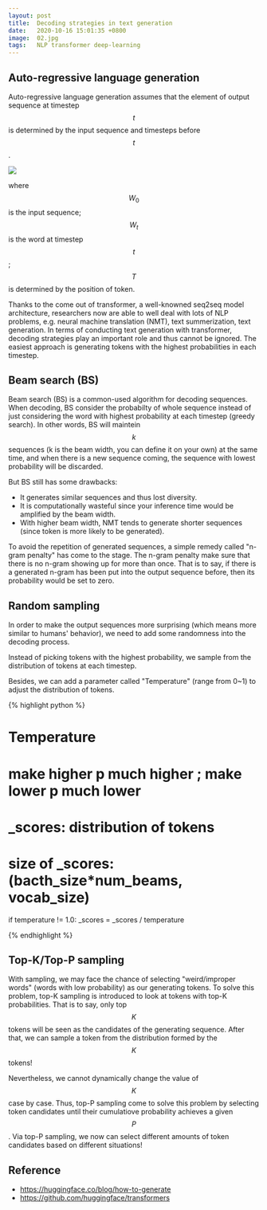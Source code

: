 ```yaml
---
layout: post
title:  Decoding strategies in text generation
date:   2020-10-16 15:01:35 +0800
image:  02.jpg
tags:   NLP transformer deep-learning
---
```


## Auto-regressive language generation
Auto-regressive language generation assumes that the element  of output sequence at timestep $$t$$ is determined by the input sequence and timesteps before $$t$$.

![](https://i.imgur.com/JKrMxhT.png)

where $$W_0$$ is the input sequence; $$W_t$$ is the word at timestep $$t$$; $$T$$ is determined by the position of <EOS> token.


Thanks to the come out of transformer, a well-knowned seq2seq model architecture, researchers now are able to well deal with lots of NLP problems, e.g. neural machine translation (NMT), text summerization, text generation. In terms of conducting text generation with transformer, decoding strategies play an important role and thus cannot be ignored. The easiest approach is generating tokens with the highest probabilities in each timestep.

## Beam search (BS)

Beam search (BS) is a common-used algorithm for decoding sequences. When decoding, BS consider the probabilty of whole sequence instead of just considering the word with highest probability at each timestep (greedy search). In other words, BS will maintein $$k$$ sequences (k is the beam width, you can define it on your own) at the same time, and when there is a new sequence coming, the sequence with lowest probability will be discarded.

But BS still has some drawbacks:
- It generates similar sequences and thus lost diversity.
- It is computationally wasteful since your inference time would be amplified by the beam width.
- With higher beam width, NMT tends to generate shorter sequences (since <EOS> token is more likely to be generated).

To avoid the repetition of generated sequences, a simple remedy called "n-gram penalty" has come to the stage. The n-gram penalty make sure that there is no n-gram showing up for more than once. That is to say, if there is a generated n-gram has been put into the output sequence before, then its probability would be set to zero.

## Random sampling
In order to make the output sequences more surprising (which means more similar to humans' behavior), we need to add some randomness into the decoding process.

Instead of picking tokens with the highest probability, we sample from the distribution of tokens at each timestep.

Besides, we can add a parameter called "Temperature" (range from 0~1) to adjust the distribution of tokens.

{% highlight python %}

# Temperature
# make higher p much higher ; make lower p much lower
# _scores: distribution of tokens
# size of _scores: (bacth_size*num_beams, vocab_size)

if temperature != 1.0:
    _scores = _scores / temperature

{% endhighlight %}

## Top-K/Top-P sampling


With sampling, we may face the chance of selecting "weird/improper words" (words with low probability) as our generating tokens. To solve this problem, top-K sampling is introduced to look at tokens with top-K probabilities. That is to say, only top $$K$$ tokens will be seen as the candidates of the generating sequence. After that, we can sample a token from the distribution formed by the $$K$$ tokens!

Nevertheless, we cannot dynamically change the value of $$K$$ case by case. Thus, top-P sampling come to solve this problem by selecting token candidates until their cumulatiove probability achieves a given $$P$$. Via top-P sampling, we now can select different amounts of token candidates based on different situations!



## Reference
- https://huggingface.co/blog/how-to-generate
- https://github.com/huggingface/transformers
